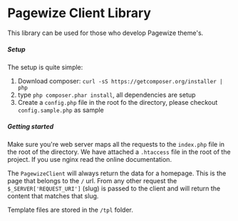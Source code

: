 Pagewize Client Library
=======================

This library can be used for those who develop Pagewize theme's.

##### Setup 
The setup is quite simple:

1. Download composer: `curl -sS https://getcomposer.org/installer | php`
1. type `php composer.phar install`, all dependencies are setup
1. Create a `config.php` file in the root fo the directory, please checkout `config.sample.php` as sample

##### Getting started
Make sure you're web server maps all the requests to the `index.php` file in the root of the directory. We have attached a `.htaccess` file in the root
of the project. If you use nginx read the online documentation.

The `PagewizeClient` will always return the data for a homepage. This is the page that belongs to the `/` url. From any other request the `$_SERVER['REQUEST_URI']` (slug) is passed to the client and will return the content that matches that slug.

Template files are stored in the `/tpl` folder. 
